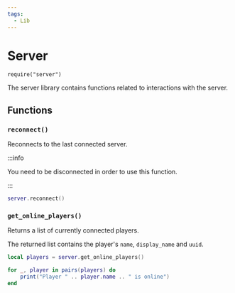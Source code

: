 ```yaml
---
tags:
  - Lib
---
```


# Server

`require("server")`

The server library contains functions related to interactions with the server.

## Functions

### `reconnect()`

Reconnects to the last connected server.

:::info

You need to be disconnected in order to use this function.

:::

```lua title="example.lua"
server.reconnect()
```

### `get_online_players()`

Returns a list of currently connected players.

The returned list contains the player's `name`, `display_name` and `uuid`.

```lua title="example.lua"
local players = server.get_online_players()

for _, player in pairs(players) do
    print("Player " .. player.name .. " is online")
end
```
